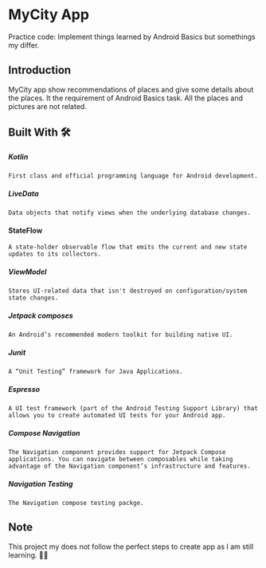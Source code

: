 # MyCity App

Practice code: Implement things learned by Android Basics but somethings my differ.

Introduction
------------
MyCity app show recommendations of places and give some details about the places. 
It the requirement of Android Basics task. All the places and pictures are not related.

## Built With 🛠

##### Kotlin
    First class and official programming language for Android development.
##### LiveData
    Data objects that notify views when the underlying database changes.
#### StateFlow
    A state-holder observable flow that emits the current and new state updates to its collectors.
##### ViewModel
    Stores UI-related data that isn't destroyed on configuration/system state changes.
##### Jetpack composes
    An Android’s recommended modern toolkit for building native UI.
##### Junit
    A “Unit Testing” framework for Java Applications.
##### Espresso
    A UI test framework (part of the Android Testing Support Library) that allows you to create automated UI tests for your Android app.
##### Compose Navigation
    The Navigation component provides support for Jetpack Compose applications. You can navigate between composables while taking advantage of the Navigation component’s infrastructure and features.
##### Navigation Testing
    The Navigation compose testing packge.

Note
------------
This project my does not follow the perfect steps to create app as I am still learning. :man_shrugging: 